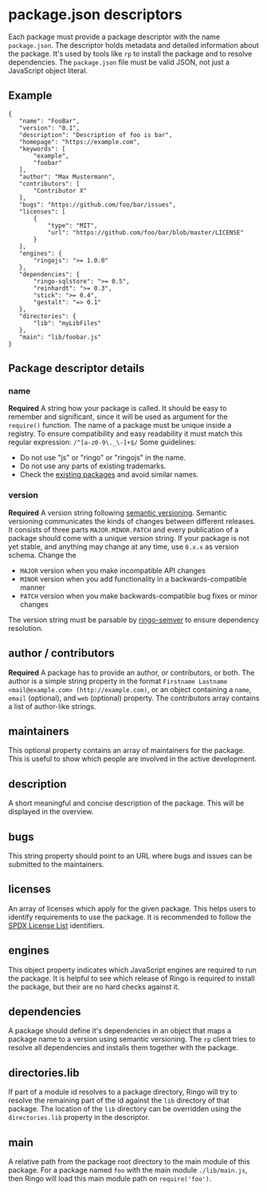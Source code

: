 # package.json descriptors

Each package must provide a package descriptor with the name `package.json`. The descriptor holds metadata and detailed
information about the package. It's used by tools like `rp` to install the package and to resolve dependencies.
The `package.json` file must be valid JSON, not just a JavaScript object literal.

## Example

    {
       "name": "FooBar",
       "version": "0.1",
       "description": "Description of foo is bar",
       "homepage": "https://example.com",
       "keywords": [
           "example",
           "foobar"
       ],
       "author": "Max Mustermann",
       "contributors": [
           "Contributor X"
       ],
       "bugs": "https://github.com/foo/bar/issues",
       "licenses": [
           {
               "type": "MIT",
               "url": "https://github.com/foo/bar/blob/master/LICENSE"
           }
       ],
       "engines": {
           "ringojs": ">= 1.0.0"
       },
       "dependencies": {
           "ringo-sqlstore": ">= 0.5",
           "reinhardt": ">= 0.3",
           "stick": ">= 0.4",
           "gestalt": "=> 0.1"
       },
       "directories": {
           "lib": "myLibFiles"
       },
       "main": "lib/foobar.js"
    }

## Package descriptor details

### name

**Required** A string how your package is called. It should be easy to remember and significant, since it will be used
as argument for the `require()` function. The name of a package must be unique inside a registry. To ensure compatibility
and easy readability it must match this regular expression: `/^[a-z0-9\._\-]+$/` Some guidelines:

* Do not use "js" or "ringo" or "ringojs" in the name.
* Do not use any parts of existing trademarks.
* Check the [existing packages](http://packages.ringojs.org/) and avoid similar names.

### version

**Required** A version string following [semantic versioning](http://semver.org/). Semantic versioning communicates the
 kinds of changes between different releases. It consists of three parts `MAJOR.MINOR.PATCH` and every publication of a
 package should come with a unique version string. If your package is not yet stable, and anything may change at any
 time, use `0.x.x` as version schema. Change the

* `MAJOR` version when you make incompatible API changes
* `MINOR` version when you add functionality in a backwards-compatible manner
* `PATCH` version when you make backwards-compatible bug fixes or minor changes

The version string must be parsable by [ringo-semver](https://github.com/grob/ringo-semver/) to ensure dependency
resolution.

## author / contributors

**Required** A package has to provide an author, or contributors, or both. The author is a simple string property in the
format `Firstname Lastname <mail@example.com> (http://example.com)`, or an object containing a `name`,
`email` (optional), and `web` (optional) property. The contributors array contains a list of author-like strings.

## maintainers

This optional property contains an array of maintainers for the package. This is useful to show which people are
involved in the active development.

## description

A short meaningful and concise description of the package. This will be displayed in the overview.

## bugs

This string property should point to an URL where bugs and issues can be submitted to the maintainers.

## licenses

An array of licenses which apply for the given package. This helps users to identify requirements to use the package.
It is recommended to follow the [SPDX License List](http://spdx.org/licenses/) identifiers.

## engines

This object property indicates which JavaScript engines are required to run the package. It is helpful to see which
release of Ringo is required to install the package, but their are no hard checks against it.

## dependencies

A package should define it's dependencies in an object that maps a package name to a version using semantic versioning.
The `rp` client tries to resolve all dependencies and installs them together with the package.

## directories.lib

If part of a module id resolves to a package directory, Ringo will try to resolve the remaining part of the id against
the `lib` directory of that package. The location of the `lib` directory can be overridden using the
`directories.lib` property in the descriptor.

## main

A relative path from the package root directory to the main module of this package. For a package named `foo` with the
main module `./lib/main.js`, then Ringo will load this main module path on `require('foo')`.